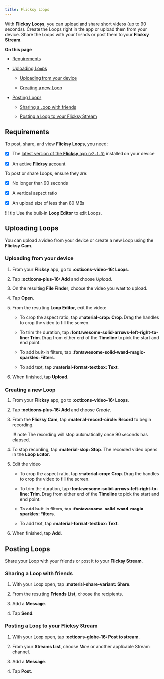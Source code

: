 ```yaml
---
title: Flicksy Loops
---
```


With **Flicksy Loops**, you can upload and share short videos (up to 90 seconds). Create the Loops right in the app or upload them from your device. Share the Loops with your friends or post them to your **Flicksy Stream**.

**On this page**

- [Requirements](#requirements)

- [Uploading Loops](#uploading-loops)

    - [Uploading from your device](#uploading-from-your-device)

    - [Creating a new Loop](#creating-a-new-loop)

- [Posting Loops](#posting-loops)

    - [Sharing a Loop with friends](#sharing-a-loop-with-friends)

    - [Posting a Loop to your Flicksy Stream](#posting-a-loop-to-your-flickzy-stream)

## Requirements

To post, share, and view **Flicksy Loops**, you need:

- [x] The [latest version of the **Flicksy** app (`v2.1.3`)](#) installed on your device

- [x] An [active **Flicksy** account](#)

To post or share Loops, ensure they are:

- [x] No longer than 90 seconds

- [x] A vertical aspect ratio

- [x] An upload size of less than 80 MBs

!!! tip
    Use the built-in **Loop Editor** to edit Loops.

## Uploading Loops

You can upload a video from your device or create a new Loop using the **Flicksy Cam**.

### Uploading from your device

1. From your **Flicksy** app, go to **:octicons-video-16: Loops**.

1. Tap **:octicons-plus-16: Add** and choose *Upload*.

1. On the resulting **File Finder**, choose the video you want to upload.

1. Tap **Open**.

1. From the resulting **Loop Editor**, edit the video:

    - To crop the aspect ratio, tap **:material-crop: Crop**. Drag the handles to crop the video to fill the screen.

    - To trim the duration, tap **:fontawesome-solid-arrows-left-right-to-line: Trim**. Drag from either end of the **Timeline** to pick the start and end point.

    - To add bulit-in filters, tap **:fontawesome-solid-wand-magic-sparkles: Filters**.

    - To add text, tap **:material-format-textbox: Text**.

1. When finished, tap **Upload**.

### Creating a new Loop

1. From your **Flicksy** app, go to **:octicons-video-16: Loops**.

1. Tap **:octicons-plus-16: Add** and choose *Create*.

1. From the **Flicksy Cam**, tap **:material-record-circle: Record** to begin recording. 
    
    !!! note
        The recording will stop automatically once 90 seconds has elapsed.

1. To stop recording, tap **:material-stop: Stop**. The recorded video opens in the **Loop Editor**.

1. Edit the video:

    - To crop the aspect ratio, tap **:material-crop: Crop**. Drag the handles to crop the video to fill the screen.

    - To trim the duration, tap **:fontawesome-solid-arrows-left-right-to-line: Trim**. Drag from either end of the **Timeline** to pick the start and end point.

    - To add bulit-in filters, tap **:fontawesome-solid-wand-magic-sparkles: Filters**.

    - To add text, tap **:material-format-textbox: Text**.

1. When finished, tap **Add**.

## Posting Loops

Share your Loop with your friends or post it to your **Flicksy Stream**.

### Sharing a Loop with friends

1. With your Loop open, tap **:material-share-variant: Share**.

1. From the resulting **Friends List**, choose the recipients.

1. Add a **Message**.

1. Tap **Send**.

### Posting a Loop to your Flicksy Stream

1. With your Loop open, tap **:octicons-globe-16: Post to stream**.

1. From your **Streams List**, choose *Mine* or another applicable Stream channel.

1. Add a **Message**.

1. Tap **Post**.